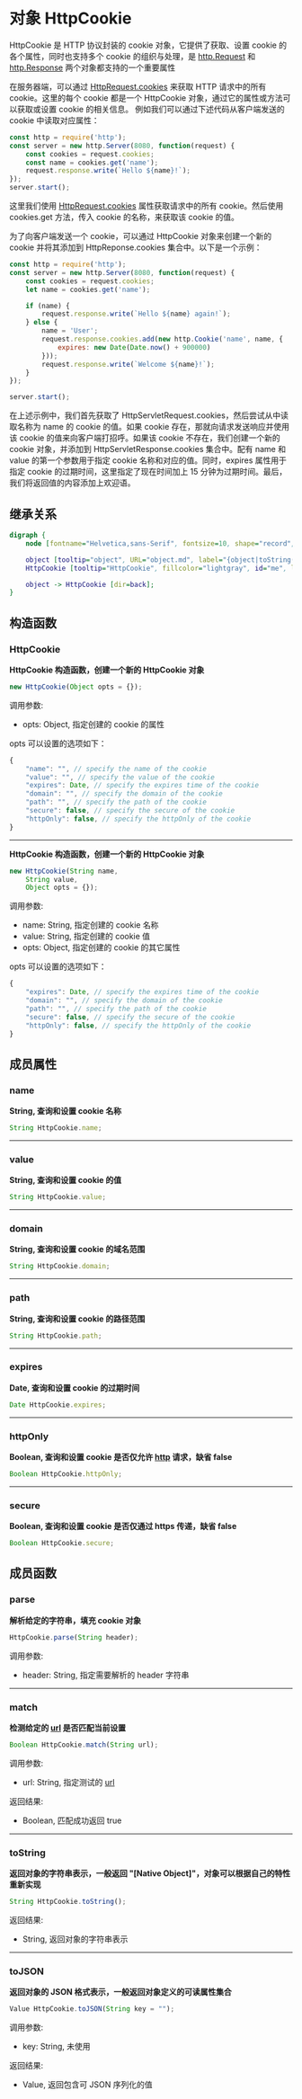 # 对象 HttpCookie
HttpCookie 是 HTTP 协议封装的 cookie 对象，它提供了获取、设置 cookie 的各个属性，同时也支持多个 cookie 的组织与处理，是 [http.Request](../../module/ifs/http.md#Request) 和 [http.Response](../../module/ifs/http.md#Response) 两个对象都支持的一个重要属性

在服务器端，可以通过 [HttpRequest.cookies](HttpRequest.md#cookies) 来获取 HTTP 请求中的所有 cookie。这里的每个 cookie 都是一个 HttpCookie 对象，通过它的属性或方法可以获取或设置 cookie 的相关信息。
例如我们可以通过下述代码从客户端发送的 cookie 中读取对应属性：

```JavaScript
const http = require('http');
const server = new http.Server(8080, function(request) {
    const cookies = request.cookies;
    const name = cookies.get('name');
    request.response.write(`Hello ${name}!`);
});
server.start();
```

这里我们使用 [HttpRequest.cookies](HttpRequest.md#cookies) 属性获取请求中的所有 cookie。然后使用 cookies.get 方法，传入 cookie 的名称，来获取该 cookie 的值。

为了向客户端发送一个 cookie，可以通过 HttpCookie 对象来创建一个新的 cookie 并将其添加到 HttpReponse.cookies 集合中。以下是一个示例：

```JavaScript
const http = require('http');
const server = new http.Server(8080, function(request) {
    const cookies = request.cookies;
    let name = cookies.get('name');

    if (name) {
        request.response.write(`Hello ${name} again!`);
    } else {
        name = 'User';
        request.response.cookies.add(new http.Cookie('name', name, {
            expires: new Date(Date.now() + 900000)
        }));
        request.response.write(`Welcome ${name}!`);
    }
});

server.start();
```

在上述示例中，我们首先获取了 HttpServletRequest.cookies，然后尝试从中读取名称为 name 的 cookie 的值。如果 cookie 存在，那就向请求发送响应并使用该 cookie 的值来向客户端打招呼。如果该 cookie 不存在，我们创建一个新的 cookie 对象，并添加到 HttpServletResponse.cookies 集合中。配有 name 和 value 的第一个参数用于指定 cookie 名称和对应的值。同时，expires 属性用于指定 cookie 的过期时间，这里指定了现在时间加上 15 分钟为过期时间。最后，我们将返回值的内容添加上欢迎语。

## 继承关系
```dot
digraph {
    node [fontname="Helvetica,sans-Serif", fontsize=10, shape="record", style="filled", fillcolor="white"];

    object [tooltip="object", URL="object.md", label="{object|toString()\ltoJSON()\l}"];
    HttpCookie [tooltip="HttpCookie", fillcolor="lightgray", id="me", label="{HttpCookie|new HttpCookie()\l|name\lvalue\ldomain\lpath\lexpires\lhttpOnly\lsecure\l|parse()\lmatch()\l}"];

    object -> HttpCookie [dir=back];
}
```

## 构造函数
        
### HttpCookie
**HttpCookie 构造函数，创建一个新的 HttpCookie 对象**

```JavaScript
new HttpCookie(Object opts = {});
```

调用参数:
* opts: Object, 指定创建的 cookie 的属性

opts 可以设置的选项如下：

```JavaScript
{
    "name": "", // specify the name of the cookie
    "value": "", // specify the value of the cookie
    "expires": Date, // specify the expires time of the cookie
    "domain": "", // specify the domain of the cookie
    "path": "", // specify the path of the cookie
    "secure": false, // specify the secure of the cookie
    "httpOnly": false, // specify the httpOnly of the cookie
}
```

--------------------------
**HttpCookie 构造函数，创建一个新的 HttpCookie 对象**

```JavaScript
new HttpCookie(String name,
    String value,
    Object opts = {});
```

调用参数:
* name: String, 指定创建的 cookie 名称
* value: String, 指定创建的 cookie 值
* opts: Object, 指定创建的 cookie 的其它属性

opts 可以设置的选项如下：

```JavaScript
{
    "expires": Date, // specify the expires time of the cookie
    "domain": "", // specify the domain of the cookie
    "path": "", // specify the path of the cookie
    "secure": false, // specify the secure of the cookie
    "httpOnly": false, // specify the httpOnly of the cookie
}
```

## 成员属性
        
### name
**String, 查询和设置 cookie 名称**

```JavaScript
String HttpCookie.name;
```

--------------------------
### value
**String, 查询和设置 cookie 的值**

```JavaScript
String HttpCookie.value;
```

--------------------------
### domain
**String, 查询和设置 cookie 的域名范围**

```JavaScript
String HttpCookie.domain;
```

--------------------------
### path
**String, 查询和设置 cookie 的路径范围**

```JavaScript
String HttpCookie.path;
```

--------------------------
### expires
**Date, 查询和设置 cookie 的过期时间**

```JavaScript
Date HttpCookie.expires;
```

--------------------------
### httpOnly
**Boolean, 查询和设置 cookie 是否仅允许 [http](../../module/ifs/http.md) 请求，缺省 false**

```JavaScript
Boolean HttpCookie.httpOnly;
```

--------------------------
### secure
**Boolean, 查询和设置 cookie 是否仅通过 https 传递，缺省 false**

```JavaScript
Boolean HttpCookie.secure;
```

## 成员函数
        
### parse
**解析给定的字符串，填充 cookie 对象**

```JavaScript
HttpCookie.parse(String header);
```

调用参数:
* header: String, 指定需要解析的 header 字符串

--------------------------
### match
**检测给定的 [url](../../module/ifs/url.md) 是否匹配当前设置**

```JavaScript
Boolean HttpCookie.match(String url);
```

调用参数:
* url: String, 指定测试的 [url](../../module/ifs/url.md)

返回结果:
* Boolean, 匹配成功返回 true

--------------------------
### toString
**返回对象的字符串表示，一般返回 "[Native Object]"，对象可以根据自己的特性重新实现**

```JavaScript
String HttpCookie.toString();
```

返回结果:
* String, 返回对象的字符串表示

--------------------------
### toJSON
**返回对象的 JSON 格式表示，一般返回对象定义的可读属性集合**

```JavaScript
Value HttpCookie.toJSON(String key = "");
```

调用参数:
* key: String, 未使用

返回结果:
* Value, 返回包含可 JSON 序列化的值

